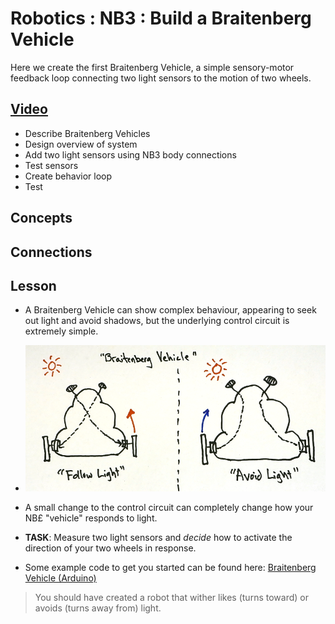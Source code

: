 # Robotics : NB3 : Build a Braitenberg Vehicle
Here we create the first Braitenberg Vehicle, a simple sensory-motor feedback loop connecting two light sensors to the motion of two wheels.

## [Video](https://vimeo.com/1034798460)
- Describe Braitenberg Vehicles
- Design overview of system
- Add two light sensors using NB3 body connections
- Test sensors
- Create behavior loop
- Test

## Concepts

## Connections

## Lesson
- A Braitenberg Vehicle can show complex behaviour, appearing to seek out light and avoid shadows, but the underlying control circuit is extremely simple.
- ![Braitenberg Vehicle:600](/boxes/robotics/_resources/images/braitenberg_vehicle.png)
- A small change to the control circuit can completely change how your NB£ "vehicle" responds to light.

- **TASK**: Measure two light sensors and *decide* how to activate the direction of your two wheels in response.
- Some example code to get you started can be found here: [Braitenberg Vehicle (Arduino)](/boxes/robotics/programming/arduino/braitenberg_vehicle/braitenberg_vehicle.ino)
> You should have created a robot that wither likes (turns toward) or avoids (turns away from) light.

